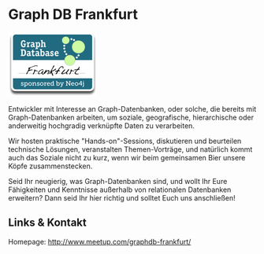 # Graph DB Frankfurt
![Graph DB Frankfurt](./graphdbffm.logo.jpg)

Entwickler mit Interesse an Graph-Datenbanken, oder solche, die bereits mit Graph-Datenbanken arbeiten,
um soziale, geografische, hierarchische oder anderweitig hochgradig verknüpfte Daten zu verarbeiten.

Wir hosten praktische "Hands-on"-Sessions, diskutieren und beurteilen technische Lösungen, veranstalten
Themen-Vorträge, und natürlich kommt auch das Soziale nicht zu kurz, wenn wir beim gemeinsamen Bier unsere Köpfe
zusammenstecken.

Seid Ihr neugierig, was Graph-Datenbanken sind, und wollt Ihr Eure Fähigkeiten und Kenntnisse außerhalb von
relationalen Datenbanken erweitern? Dann seid Ihr hier richtig und solltet Euch uns anschließen!


## Links &amp; Kontakt

Homepage: <http://www.meetup.com/graphdb-frankfurt/>











